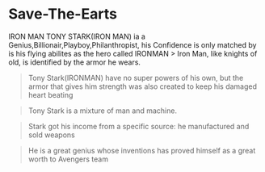 # Save-The-Earts
 IRON MAN
TONY STARK(IRON MAN) ia a Genius,Billionair,Playboy,Philanthropist, his Confidence is only matched by is his flying abilites as the hero called IRONMAN >
Iron Man, like knights of old, is identified by the armor he wears.

>Tony Stark(IRONMAN) have no super powers of his own, but the armor that gives him strength was also created to keep his damaged heart beating
 
>Tony Stark is a mixture of man and machine. 

>Stark got his income from a specific source: he manufactured and sold weapons 

>He is a great genius whose inventions has proved himself as a great worth to    Avengers team



